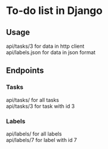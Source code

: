 # To-do list in Django

## Usage

api/tasks/3 for data in http client <br>
api/labels.json for data in json format

## Endpoints

### Tasks

api/tasks/ for all tasks <br>
api/tasks/3 for task with id 3

### Labels

api/labels/ for all labels <br>
api/labels/7 for label with id 7
